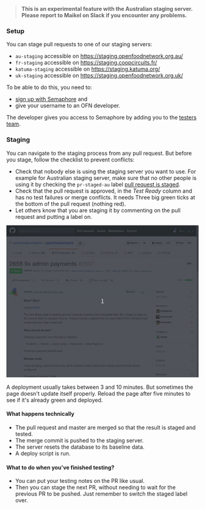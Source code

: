 > **This is an experimental feature with the Australian staging server. Please report to Maikel on Slack if you encounter any problems.**

### Setup

You can stage pull requests to one of our staging servers:
- `au-staging` accessible on https://staging.openfoodnetwork.org.au/
- `fr-staging` accessible on https://staging.coopcircuits.fr/
- `katuma-staging` accessible on https://staging.katuma.org/
- `uk-staging` accessible on https://staging.openfoodnetwork.org.uk/

To be able to do this, you need to:
- [sign up with Semaphore](https://semaphoreci.com/users/sign_up) and
- give your username to an OFN developer.

The developer gives you access to Semaphore by adding you to the [testers team](https://semaphoreci.com/organizations/openfoodfoundation/teams/testers).

### Staging

You can navigate to the staging process from any pull request. But before you stage, follow the checklist to prevent conflicts:

- Check that nobody else is using the staging server you want to use. For example for Australian staging server, make sure that no other people is using it by checking the `pr-staged-au` label [pull request is staged](https://github.com/openfoodfoundation/openfoodnetwork/pulls?q=is%3Aopen+is%3Apr+label%3Apr-staged-au).
- Check that the pull request is approved, in the *Test Ready* column and has no test failures or merge conflicts. It needs Three big green ticks at the bottom of the pull request (nothing red).
- Let others know that you are staging it by commenting on the pull request and putting a label on.

![animation of staging with Semaphore](stage-with-Semaphore.gif)

A deployment usually takes between 3 and 10 minutes. But sometimes the page doesn't update itself properly. Reload the page after five minutes to see if it's already green and deployed.

#### What happens technically

- The pull request and master are merged so that the result is staged and tested.
- The merge commit is pushed to the staging server.
- The server resets the database to its baseline data.
- A deploy script is run.

#### What to do when you've finished testing?

- You can put your testing notes on the PR like usual.
- Then you can stage the next PR, without needing to wait for the previous PR to be pushed. Just remember to switch the staged label over.
